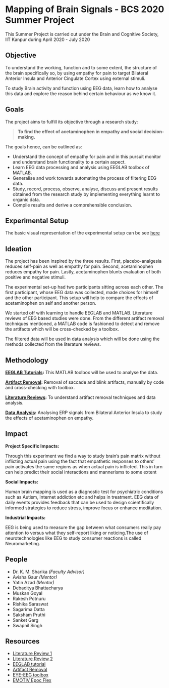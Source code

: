 # Mapping of Brain Signals - BCS 2020 Summer Project

This Summer Project is carried out under the Brain and Cognitive Society, IIT Kanpur during April 2020 - July 2020

## Objective

To understand the working, function and to some extent, the structure of the brain specifically so, by using empathy for pain to target Bilateral Anterior Insula and Anterior Cingulate Cortex using external stimuli.

To study Brain activity and function using EEG data, learn how to analyse this data and explore the reason behind certain behaviour as we know it. 

## Goals
The project aims to fulfill its objective through a research study:

>**To find the effect of acetaminophen in empathy and social decision-making.**

The goals hence, can be outlined as:

* Understand the concept of empathy for pain and in this pursuit monitor and understand brain functionality to a certain aspect.
* Learn EEG data processing and analysis using EEGLAB toolbox of MATLAB.
* Generalise and work towards automating the process of filtering EEG data.
* Study, record, process, observe, analyse, discuss and present results obtained from the research study by implementing everything learnt to organic data.
* Compile results and derive a comprehensible conclusion.

## Experimental Setup

The basic visual representation of the experimental setup can be see [here](https://drive.google.com/file/d/1HyKEVQfpubYEh-ObdRBeRtYcTsUdrU9C/view?usp=sharing)

## Ideation

The project has been inspired by the three results. First, placebo-analgesia reduces self-pain as well as empathy for pain. Second, acetaminophen reduces empathy for pain. Lastly, acetaminophen blunts evaluation of both positive and negative stimuli.

The experimental set-up had two participants sitting across each other. The first participant, whose EEG data was collected, made choices for himself and the other participant. This setup will help to compare the effects of acetaminophen on self and another person. 

We started off with learning to handle EEGLAB and MATLAB. Literature reviews of EEG based studies were done.  From the different artifact removal techniques mentioned, a MATLAB code is fashioned to detect and remove the artifacts which will be cross-checked by a toolbox. 

The filtered data will be used in data analysis which will be done using the methods collected from the literature reviews.

## Methodology

**[EEGLAB Tutorials](https://github.com/Debu922/BCS_Mapping_of_Brain_Signals_2020/tree/master/eeglab_tutorials):** This MATLAB toolbox will be used to analyse the data.

**[Artifact Removal](https://github.com/Debu922/BCS_Mapping_of_Brain_Signals_2020/tree/master/artifact_removal):** Removal of saccade and blink artifacts, manually by code and cross-checking with toolbox.

**[Literature Reviews](https://github.com/Debu922/BCS_Mapping_of_Brain_Signals_2020/tree/master/litrature_reviews):** To understand artifact removal techniques and data analysis.

**[Data Analysis](https://github.com/Debu922/BCS_Mapping_of_Brain_Signals_2020/tree/master/data_analysis):** Analysing ERP signals from Bilateral Anterior Insula to study the effects of acetaminophen on empathy.  

## Impact

**Project Specific Impacts:**

Through this experiment we find a way to study brain’s pain matrix without inflicting actual pain using the fact that empathetic responses to others’ pain activates the same regions as when actual pain is inflicted.
This in turn can help predict their social interactions and mannerisms to some extent

**Social Impacts:**

Human brain mapping is used as a diagnostic test for psychiatric conditions such as Autism, Internet addiction etc and helps in treatment.
EEG data of daily events provides feedback that can be used to design scientifically informed strategies to reduce stress, improve focus or enhance meditation.

**Industrial Impacts:**

EEG is being used to measure the gap between what consumers really pay attention to versus what they self-report liking or noticing.The use of neurotechnologies like EEG to study consumer reactions is called Neuromarketing.

## People
* Dr. K. M. Sharika *(Faculty Advisor)*
* Avisha Gaur *(Mentor)*
* Yatin Azad *(Mentor)*
* Debaditya Bhattacharya
* Muskan Goyal
* Rakesh Potnuru
* Rishika Saraswat
* Sagarima Datta
* Saksham Pruthi
* Sanket Garg
* Swapnil Singh

## Resources
- [Literature Review 1](https://github.com/Debu922/BCS_Mapping_of_Brain_Signals_2020/blob/master/literature_reviews/README.md#the-papers-discussed-in-the-first-week)
- [Literature Review 2](https://github.com/Debu922/BCS_Mapping_of_Brain_Signals_2020/blob/master/literature_reviews/README.md#the-papers-read-and-analyzed-in-the-next-week)
- [EEGLAB tutorial](https://github.com/Debu922/BCS_Mapping_of_Brain_Signals_2020/tree/master/eeglab_tutorials)
- [Artifact Removal](https://github.com/Debu922/BCS_Mapping_of_Brain_Signals_2020/tree/master/artifact_removal#references)
- [EYE-EEG toolbox](http://www2.hu-berlin.de/eyetracking-eeg/tutorial.html)
- [EMOTIV Epoc Flex](https://www.emotiv.com/eeg-guide/)
